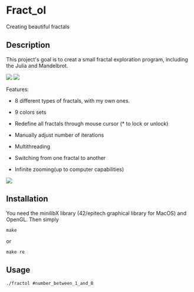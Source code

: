 # Fract_ol
Creating beautiful fractals

## Description
This project's goal is to creat a small fractal exploration program, including the Julia and Mandelbrot.

![](julia.gif)
![](allfractals.gif)

Features:

- 8 different types of fractals, with my own ones.

- 9 colors sets

- Redefine all fractals through mouse cursor (* to lock or unlock)

- Manually adjust number of iterations

- Multithreading

- Switching from one fractal to another

- Infinite zooming(up to computer capabilities)

![](zoom.gif)

## Installation
You need the minilibX library (42/epitech graphical library for MacOS) and OpenGL.
Then simply
```
make
```
or 
```
make re
```
## Usage
```
./fractol #number_between_1_and_8
```
